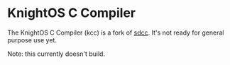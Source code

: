 # KnightOS C Compiler

The KnightOS C Compiler (kcc) is a fork of [sdcc](http://sdcc.sourceforge.net/). It's not ready for general purpose use yet.

Note: this currently doesn't build.
